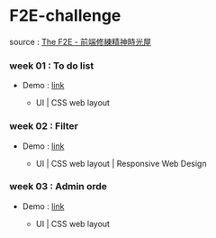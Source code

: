 # F2E-challenge

source : [The F2E - 前端修練精神時光屋](https://github.com/hexschool/TheF2E)


### week 01 : To do list

- Demo : [link](https://menghsuan.github.io/F2E-challenge/01/)

  - UI | CSS web layout 

### week 02 : Filter 

- Demo : [link](https://menghsuan.github.io/F2E-challenge/02/)

  - UI | CSS web layout | Responsive Web Design

### week 03 : Admin orde 

- Demo : [link](https://menghsuan.github.io/F2E-challenge/03/)

  - UI | CSS web layout 
